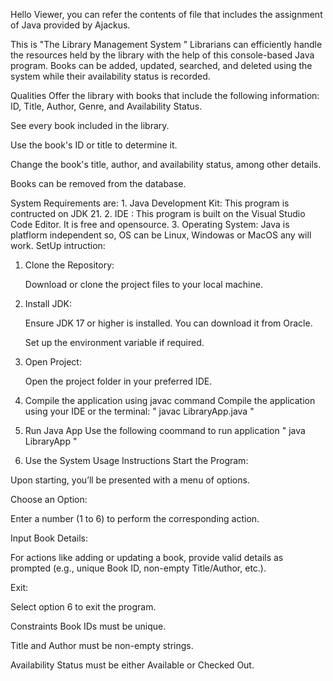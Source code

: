 Hello Viewer, you can refer the contents of file that includes the assignment of Java provided by Ajackus.

This is "The Library Management System "
Librarians can efficiently handle the resources held by the library with the help of this console-based Java program. Books can be added, updated, searched, and deleted using the system while their availability status is recorded.

Qualities
Offer the library with books that include the following information: ID, Title, Author, Genre, and Availability Status.

See every book included in the library.

Use the book's ID or title to determine it.

Change the book's title, author, and availability status, among other details.

Books can be removed from the database.

System Requirements are:
    1. Java Development Kit: This program is contructed on JDK 21.
    2. IDE : This program is built on the Visual Studio Code Editor. It is free and opensource.
    3. Operating System: Java is platflorm independent so, OS can be Linux, Windowas or MacOS any will work.
SetUp intruction:
  1. Clone the Repository:

     Download or clone the project files to your local machine.
  2. Install JDK:

      Ensure JDK 17 or higher is installed. You can download it from Oracle.

      Set up the environment variable if required.
  3. Open Project:

      Open the project folder in your preferred IDE.
 4. Compile the application using javac command
      Compile the application using your IDE or the terminal:
        " javac LibraryApp.java "
 6. Run Java App
    Use the following coommand to run application
      " java LibraryApp "
 7. Use the System
Usage Instructions
Start the Program:

Upon starting, you’ll be presented with a menu of options.

Choose an Option:

Enter a number (1 to 6) to perform the corresponding action.

Input Book Details:

For actions like adding or updating a book, provide valid details as prompted (e.g., unique Book ID, non-empty Title/Author, etc.).

Exit:

Select option 6 to exit the program.

Constraints
Book IDs must be unique.

Title and Author must be non-empty strings.

Availability Status must be either Available or Checked Out.

